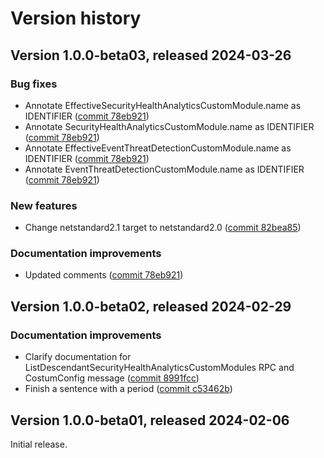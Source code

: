 # Version history

## Version 1.0.0-beta03, released 2024-03-26

### Bug fixes

- Annotate EffectiveSecurityHealthAnalyticsCustomModule.name as IDENTIFIER ([commit 78eb921](https://github.com/googleapis/google-cloud-dotnet/commit/78eb9217a7e061d2a91d027fdcebfdc17448bbd1))
- Annotate SecurityHealthAnalyticsCustomModule.name as IDENTIFIER ([commit 78eb921](https://github.com/googleapis/google-cloud-dotnet/commit/78eb9217a7e061d2a91d027fdcebfdc17448bbd1))
- Annotate EffectiveEventThreatDetectionCustomModule.name as IDENTIFIER ([commit 78eb921](https://github.com/googleapis/google-cloud-dotnet/commit/78eb9217a7e061d2a91d027fdcebfdc17448bbd1))
- Annotate EventThreatDetectionCustomModule.name as IDENTIFIER ([commit 78eb921](https://github.com/googleapis/google-cloud-dotnet/commit/78eb9217a7e061d2a91d027fdcebfdc17448bbd1))

### New features

- Change netstandard2.1 target to netstandard2.0 ([commit 82bea85](https://github.com/googleapis/google-cloud-dotnet/commit/82bea850661975b9750ac30753528cc9d2e05240))

### Documentation improvements

- Updated comments ([commit 78eb921](https://github.com/googleapis/google-cloud-dotnet/commit/78eb9217a7e061d2a91d027fdcebfdc17448bbd1))

## Version 1.0.0-beta02, released 2024-02-29

### Documentation improvements

- Clarify documentation for ListDescendantSecurityHealthAnalyticsCustomModules RPC and CostumConfig message ([commit 8991fcc](https://github.com/googleapis/google-cloud-dotnet/commit/8991fcc454a865339bfed897fa42e985fa84d1ce))
- Finish a sentence with a period ([commit c53462b](https://github.com/googleapis/google-cloud-dotnet/commit/c53462b4efd05780300b9d06bf23cd292f84c27f))

## Version 1.0.0-beta01, released 2024-02-06

Initial release.

